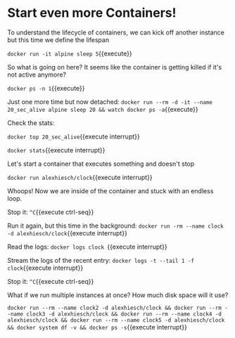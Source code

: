 # Start even more Containers!

To understand the lifecycle of containers, we can kick off another instance but this time we define the lifespan

`docker run -it alpine sleep 5`{{execute}}

So what is going on here? 
It seems like the container is getting killed if it's not active anymore?

`docker ps -n 1`{{execute}}

Just one more time but now detached:
`docker run --rm -d -it --name 20_sec_alive alpine sleep 20 && watch docker ps -a`{{execute}}

Check the stats:

`docker top 20_sec_alive`{{execute interrupt}}

`docker stats`{{execute interrupt}}

Let's start a container that executes something and doesn't stop

`docker run alexhiesch/clock`{{execute interrupt}}

Whoops!
Now we are inside of the container and stuck with an endless loop.

Stop it:
`^C`{{execute ctrl-seq}}

Run it again, but this time in the background:
`docker run -rm --name clock -d alexhiesch/clock`{{execute interrupt}}

Read the logs: 
`docker logs clock `{{execute interrupt}}

Stream the logs of the recent entry:
`docker logs -t --tail 1 -f clock`{{execute interrupt}}

Stop it:
`^C`{{execute ctrl-seq}}

What if we run multiple instances at once? How much disk space will it use?

`docker run --rm --name clock2 -d alexhiesch/clock && docker run --rm --name clock3 -d alexhiesch/clock && docker run --rm --name clock4 -d alexhiesch/clock && docker run --rm --name clock5 -d alexhiesch/clock && docker system df -v && docker ps -s`{{execute interrupt}}

